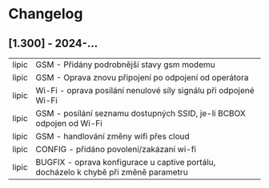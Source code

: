 # Changelog

## [1.300] - 2024-...

<table>
    <tr><td>lipic </td><td> GSM - Přidány podrobnější stavy gsm modemu </td></tr>
    <tr><td>lipic </td><td> GSM - Oprava znovu připojení po odpojení od operátora </td></tr>
    <tr><td>lipic </td><td> Wi-Fi - oprava posílání nenulové síly signálu při odpojené Wi-Fi </td></tr>
    <tr><td>lipic </td><td> GSM - posílání seznamu dostupných SSID, je-li BCBOX odpojen od Wi-Fi </td></tr>
    <tr><td>lipic </td><td> GSM - handlování změny wifi přes cloud </td></tr>
    <tr><td>lipic </td><td> CONFIG - přidáno povolení/zakázaní wi-fi </td></tr>
    <tr><td>lipic </td><td> BUGFIX - oprava konfigurace u captive portálu, docházelo k chybě při změně parametru </td></tr>

</table>

